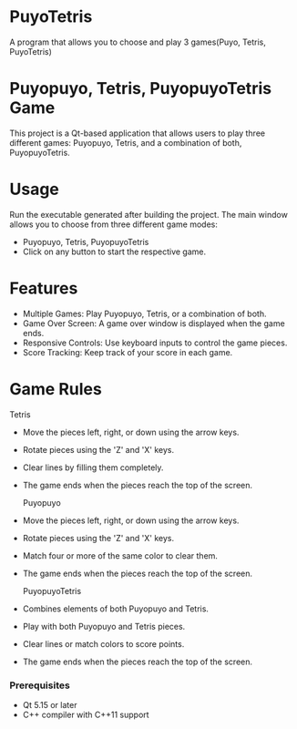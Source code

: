 # PuyoTetris
A program that allows you to choose and play 3 games(Puyo, Tetris, PuyoTetris)

# Puyopuyo, Tetris, PuyopuyoTetris Game

This project is a Qt-based application that allows users to play three different games: Puyopuyo, Tetris, and a combination of both, PuyopuyoTetris.

# Usage
Run the executable generated after building the project. The main window allows you to choose from three different game modes:

- Puyopuyo, Tetris, PuyopuyoTetris
- Click on any button to start the respective game.

# Features
- Multiple Games: Play Puyopuyo, Tetris, or a combination of both.
- Game Over Screen: A game over window is displayed when the game ends.
- Responsive Controls: Use keyboard inputs to control the game pieces.
- Score Tracking: Keep track of your score in each game.

# Game Rules
  Tetris
- Move the pieces left, right, or down using the arrow keys.
- Rotate pieces using the 'Z' and 'X' keys.
- Clear lines by filling them completely.
- The game ends when the pieces reach the top of the screen.

  Puyopuyo
- Move the pieces left, right, or down using the arrow keys.
- Rotate pieces using the 'Z' and 'X' keys.
- Match four or more of the same color to clear them.
- The game ends when the pieces reach the top of the screen.

  PuyopuyoTetris
- Combines elements of both Puyopuyo and Tetris.
- Play with both Puyopuyo and Tetris pieces.
- Clear lines or match colors to score points.
- The game ends when the pieces reach the top of the screen.

### Prerequisites
- Qt 5.15 or later
- C++ compiler with C++11 support

